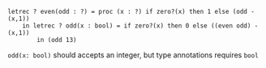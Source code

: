 ```
letrec ? even(odd : ?) = proc (x : ?) if zero?(x) then 1 else (odd -(x,1))
    in letrec ? odd(x : bool) = if zero?(x) then 0 else ((even odd) -(x,1))
        in (odd 13)
```

`odd(x: bool)` should accepts an integer, but type annotations requires `bool`
